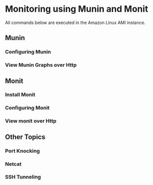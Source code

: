 Monitoring using Munin and Monit
================================

All commands below are executed in the Amazon Linux AMI instance.

## Munin

### Configuring Munin

### View Munin Graphs over Http

## Monit

### Install Monit 

### Configuring Monit

### View monit over Http

## Other Topics

### Port Knocking
### Netcat
### SSH Tunneling